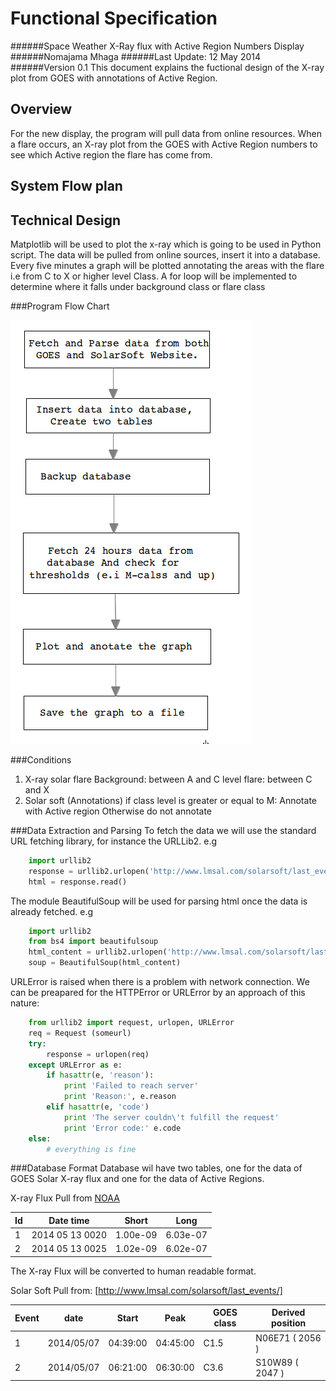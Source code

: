 Functional Specification
========================
######Space Weather X-Ray flux with Active Region Numbers Display
######Nomajama Mhaga
######Last Update: 12 May 2014
######Version 0.1
This document explains the fuctional design of the X-ray plot from GOES with annotations of Active Region. 



Overview
---------
For the new display, the program will pull data from online resources. When a flare occurs, an X-ray plot from the GOES with Active Region numbers to see which Active region the flare has come from.

System Flow plan
----------------

Technical Design
----------------
Matplotlib will be used to plot the x-ray which is going to be used in Python script. The data will be pulled from online sources, insert it into a database. Every five minutes a graph will be plotted annotating the areas with the flare i.e from C to X or higher level Class. A for loop will be implemented to determine where it falls under background class or flare class

###Program Flow Chart

![program_flow_chart](program_flow_chart.png "Flow chart")

###Conditions

1. X-ray solar flare 
   Background: between A and C level
   flare: between C and X
2. Solar soft (Annotations)
   if class level is greater or equal to M: Annotate with Active region
   Otherwise do not annotate

###Data Extraction and Parsing
To fetch the data we will use the standard URL fetching library, for instance the URLLib2.
e.g	
```python
	import urllib2
	response = urllib2.urlopen('http://www.lmsal.com/solarsoft/last_events/')
	html = response.read()
```
The module BeautifulSoup will be used for parsing html once the data is already fetched. 
e.g
```python
	import urllib2
	from bs4 import beautifulsoup
	html_content = urllib2.urlopen('http://www.lmsal.com/solarsoft/last_events/')
	soup = BeautifulSoup(html_content)
```
URLError is raised when there is a problem with network connection.
We can be preapared for the HTTPError or URLError by an approach of this nature:


```python
	from urllib2 import request, urlopen, URLError
	req = Request (someurl)
	try:
		response = urlopen(req)
	except URLError as e:
		if hasattr(e, 'reason'):
			print 'Failed to reach server'
			print 'Reason:', e.reason
		elif hasattr(e, 'code')
			print 'The server couldn\'t fulfill the request'
			print 'Error code:' e.code
	else:
		# everything is fine
```

###Database Format
Database wil have two tables, one for the data of GOES Solar X-ray flux and one for the data of Active Regions.


X-ray Flux
Pull from [NOAA](http://www.swpc.noaa.gov/ftpdir/lists/xray/20140513_Gp_xr_5m.txt)

| Id |   Date time         | Short   | Long   |
|----|---------------------|---------|--------|
| 1  | 2014 05 13  0020    |1.00e-09 |6.03e-07|
| 2  | 2014 05 13  0025    |1.02e-09 |6.02e-07| 
The X-ray Flux will be converted to human readable format. 

Solar Soft
Pull from: [http://www.lmsal.com/solarsoft/last_events/]

| Event | date       | Start    | Peak      | GOES class | Derived position |
|-------|------------|----------|-----------|------------|------------------|
| 1     | 2014/05/07 | 04:39:00 | 04:45:00  | C1.5       | N06E71 ( 2056 )  |
| 2     | 2014/05/07 | 06:21:00 | 06:30:00  | C3.6       | S10W89 ( 2047 )  |

